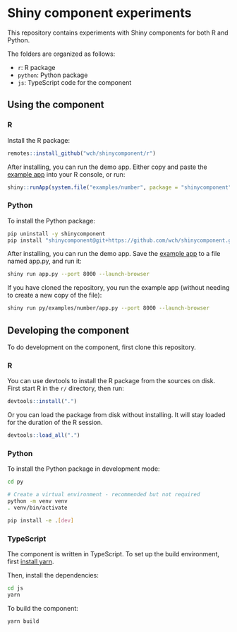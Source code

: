 Shiny component experiments
===========================

This repository contains experiments with Shiny components for both R and Python.

The folders are organized as follows:

- `r`: R package
- `python`: Python package
- `js`: TypeScript code for the component


## Using the component

### R

Install the R package:

```R
remotes::install_github("wch/shinycomponent/r")
```

After installing, you can run the demo app. Either copy and paste the [example app](r/inst/examples/number/app.R) into your R console, or run:

```R
shiny::runApp(system.file("examples/number", package = "shinycomponent"))
```


### Python

To install the Python package:

```bash
pip uninstall -y shinycomponent
pip install "shinycomponent@git+https://github.com/wch/shinycomponent.git#subdirectory=py"
```

After installing, you can run the demo app. Save the [example app](py/examples/number/app.py) to a file named app.py, and run it:

```bash
shiny run app.py --port 8000 --launch-browser
```

If you have cloned the repository, you run the example app (without needing to create a new copy of the file):

```bash
shiny run py/examples/number/app.py --port 8000 --launch-browser
```


## Developing the component

To do development on the component, first clone this repository.

### R

You can use devtools to install the R package from the sources on disk. First start R in the `r/` directory, then run:

```R
devtools::install(".")
```

Or you can load the package from disk without installing. It will stay loaded for the duration of the R session.

```R
devtools::load_all(".")
```


### Python

To install the Python package in development mode:

```bash
cd py

# Create a virtual environment - recommended but not required
python -m venv venv
. venv/bin/activate

pip install -e .[dev]
```


### TypeScript

The component is written in TypeScript. To set up the build environment, first [install yarn](https://classic.yarnpkg.com/lang/en/docs/install/).

Then, install the dependencies:

```bash
cd js
yarn
```

To build the component:

```bash
yarn build
```


